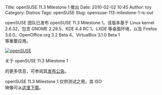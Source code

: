 Title: openSUSE 11.3 Milestone 1 推出
Date: 2010-02-02 10:45
Author: toy
Category: Distros
Tags: openSUSE
Slug: opensuse-113-milestone-1-is-out

openSUSE 团队已发布 openSUSE 11.3 Milestone 1。该版本基于 Linux kernel  
2.6.32，包含 GNOME 2.29.5、KDE 4.4 RC 1、LXDE 等桌面环境，以及 Firefox  
3.6.0、OpenOffice.org 3.2 Beta 4、VirtualBox 3.1.0 Beta 1  
等重要应用。

[![openSUSE](http://i.linuxtoy.org/images/2010/02/opensuse113m1-thumb.png)](http://i.linuxtoy.org/images/2010/02/opensuse113m1.png)

关于 openSUSE 11.3 Milestone 1  

的更多信息，可参阅其[发布公告](http://news.opensuse.org/2010/02/01/download-nowits-here-opensuse-11-3-milestone-1/)。

openSUSE 11.3 Milestone 1 仅供测试之用，其 ISO  
映像可从[这里下载](http://software.opensuse.org/developer)。
